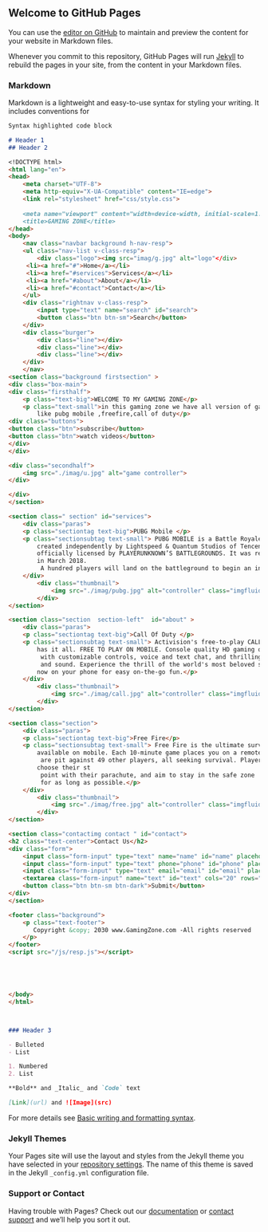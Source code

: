 ## Welcome to GitHub Pages

You can use the [editor on GitHub](https://github.com/alikhanyarani/my-rep/edit/gh-pages/index.md) to maintain and preview the content for your website in Markdown files.

Whenever you commit to this repository, GitHub Pages will run [Jekyll](https://jekyllrb.com/) to rebuild the pages in your site, from the content in your Markdown files.

### Markdown

Markdown is a lightweight and easy-to-use syntax for styling your writing. It includes conventions for

```markdown
Syntax highlighted code block

# Header 1
## Header 2

<!DOCTYPE html>
<html lang="en">
<head>
    <meta charset="UTF-8">
    <meta http-equiv="X-UA-Compatible" content="IE=edge">
    <link rel="stylesheet" href="css/style.css">
   
    <meta name="viewport" content="width=device-width, initial-scale=1.0">
    <title>GAMING ZONE</title>
</head>
<body>
    <nav class="navbar background h-nav-resp">
    <ul class="nav-list v-class-resp">
        <div class="logo"><img src="imag/g.jpg" alt="logo"</div>
     <li><a href="#">Home</a></li>
     <li><a href="#services">Services</a></li>
     <li><a href="#about">About</a></li>
     <li><a href="#contact">Contact</a></li>
    </ul>
    <div class="rightnav v-class-resp">
        <input type="text" name="search" id="search">
        <button class="btn btn-sm">Search</button>
    </div>
    <div class="burger">
        <div class="line"></div>
        <div class="line"></div>
        <div class="line"></div>
    </div>
    </nav>
<section class="background firstsection" >
<div class="box-main">
<div class="firsthalf">
    <p class="text-big">WELCOME TO MY GAMING ZONE</p>
    <p class="text-small">in this gaming zone we have all version of games 
        like pubg mobile ,freefire,call of duty</p>
<div class="buttons">
<button class="btn">subscribe</button>
<button class="btn">watch videos</button>
</div>
</div>

<div class="secondhalf">
    <img src="./imag/u.jpg" alt="game controller">
</div>

</div>
</section>

<section class=" section" id="services">
    <div class="paras">
    <p class="sectiontag text-big">PUBG Mobile </p>
    <p class="sectionsubtag text-small"> PUBG MOBILE is a Battle Royale mobile game 
        created independently by Lightspeed & Quantum Studios of Tencent Game, 
        officially licensed by PLAYERUNKNOWN’S BATTLEGROUNDS. It was released globally 
        in March 2018.
         A hundred players will land on the battleground to begin an intense yet fun journey.</p>
    </div>
        <div class="thumbnail">
            <img src="./imag/pubg.jpg" alt="controller" class="imgfluid" style="width: 100%;">
        </div>
</section>

<section class="section  section-left"  id="about" >
    <div class="paras">
    <p class="sectiontag text-big">Call Of Duty </p>
    <p class="sectionsubtag text-small"> Activision's free-to-play CALL OF DUTY®: MOBILE 
        has it all. FREE TO PLAY ON MOBILE. Console quality HD gaming on your phone
         with customizable controls, voice and text chat, and thrilling 3D graphics 
         and sound. Experience the thrill of the world's most beloved shooter game, 
        now on your phone for easy on-the-go fun.</p>
    </div>
        <div class="thumbnail">
            <img src="./imag/call.jpg" alt="controller" class="imgfluid" style="width: 110%;">
        </div>
</section>

<section class="section">
    <div class="paras">
    <p class="sectiontag text-big">Free Fire</p>
    <p class="sectionsubtag text-small"> Free Fire is the ultimate survival shooter game 
        available on mobile. Each 10-minute game places you on a remote island where you
         are pit against 49 other players, all seeking survival. Players freely 
        choose their st
         point with their parachute, and aim to stay in the safe zone 
         for as long as possible.</p>
    </div>
        <div class="thumbnail">
            <img src="./imag/free.jpg" alt="controller" class="imgfluid" style="width: 70%;">
        </div>
</section>

<section class="contactimg contact " id="contact">
<h2 class="text-center">Contact Us</h2>
<div class="form">
    <input class="form-input" type="text" name="name" id="name" placeholder="Enter Your Name">
    <input class="form-input" type="text" phone="phone" id="phone" placeholder="Enter Your Phone Number">
    <input class="form-input" type="text" email="email" id="email" placeholder="Enter Your Email Address">
    <textarea class="form-input" name="text" id="text" cols="20" rows="7" placeholder="Ellaborate your Concern"></textarea>
    <button class="btn btn-sm btn-dark">Submit</button>
</div>
</section>

<footer class="background">
    <p class="text-footer">
       Copyright &copy; 2030 www.GamingZone.com -All rights reserved
    </p>
</footer>
<script src="/js/resp.js"></script>





</body>
</html>



### Header 3

- Bulleted
- List

1. Numbered
2. List

**Bold** and _Italic_ and `Code` text

[Link](url) and ![Image](src)
```

For more details see [Basic writing and formatting syntax](https://docs.github.com/en/github/writing-on-github/getting-started-with-writing-and-formatting-on-github/basic-writing-and-formatting-syntax).

### Jekyll Themes

Your Pages site will use the layout and styles from the Jekyll theme you have selected in your [repository settings](https://github.com/alikhanyarani/my-rep/settings/pages). The name of this theme is saved in the Jekyll `_config.yml` configuration file.

### Support or Contact

Having trouble with Pages? Check out our [documentation](https://docs.github.com/categories/github-pages-basics/) or [contact support](https://support.github.com/contact) and we’ll help you sort it out.
